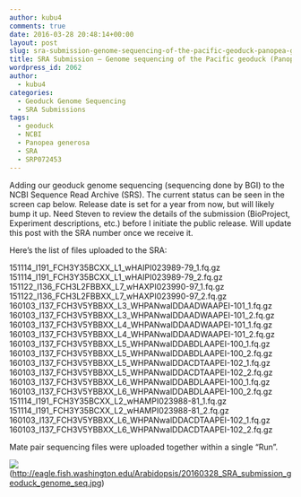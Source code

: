 ```yaml
---
author: kubu4
comments: true
date: 2016-03-28 20:48:14+00:00
layout: post
slug: sra-submission-genome-sequencing-of-the-pacific-geoduck-panopea-generosa
title: SRA Submission – Genome sequencing of the Pacific geoduck (Panopea generosa)
wordpress_id: 2062
author:
  - kubu4
categories:
  - Geoduck Genome Sequencing
  - SRA Submissions
tags:
  - geoduck
  - NCBI
  - Panopea generosa
  - SRA
  - SRP072453
---
```


Adding our geoduck genome sequencing (sequencing done by BGI) to the NCBI Sequence Read Archive (SRS). The current status can be seen in the screen cap below. Release date is set for a year from now, but will likely bump it up. Need Steven to review the details of the submission (BioProject, Experiment descriptions, etc.) before I initiate the public release. Will update this post with the SRA number once we receive it.

Here’s the list of files uploaded to the SRA:

151114_I191_FCH3Y35BCXX_L1_wHAIPI023989-79_1.fq.gz
151114_I191_FCH3Y35BCXX_L1_wHAIPI023989-79_2.fq.gz
151122_I136_FCH3L2FBBXX_L7_wHAXPI023990-97_1.fq.gz
151122_I136_FCH3L2FBBXX_L7_wHAXPI023990-97_2.fq.gz
160103_I137_FCH3V5YBBXX_L3_WHPANwalDDAADWAAPEI-101_1.fq.gz
160103_I137_FCH3V5YBBXX_L3_WHPANwalDDAADWAAPEI-101_2.fq.gz
160103_I137_FCH3V5YBBXX_L4_WHPANwalDDAADWAAPEI-101_1.fq.gz
160103_I137_FCH3V5YBBXX_L4_WHPANwalDDAADWAAPEI-101_2.fq.gz
160103_I137_FCH3V5YBBXX_L5_WHPANwalDDABDLAAPEI-100_1.fq.gz
160103_I137_FCH3V5YBBXX_L5_WHPANwalDDABDLAAPEI-100_2.fq.gz
160103_I137_FCH3V5YBBXX_L5_WHPANwalDDACDTAAPEI-102_1.fq.gz
160103_I137_FCH3V5YBBXX_L5_WHPANwalDDACDTAAPEI-102_2.fq.gz
160103_I137_FCH3V5YBBXX_L6_WHPANwalDDABDLAAPEI-100_1.fq.gz
160103_I137_FCH3V5YBBXX_L6_WHPANwalDDABDLAAPEI-100_2.fq.gz
151114_I191_FCH3Y35BCXX_L2_wHAMPI023988-81_1.fq.gz
151114_I191_FCH3Y35BCXX_L2_wHAMPI023988-81_2.fq.gz
160103_I137_FCH3V5YBBXX_L6_WHPANwalDDACDTAAPEI-102_1.fq.gz
160103_I137_FCH3V5YBBXX_L6_WHPANwalDDACDTAAPEI-102_2.fq.gz

Mate pair sequencing files were uploaded together within a single “Run”.

![](https://eagle.fish.washington.edu/Arabidopsis/20160328_SRA_submission_geoduck_genome_seq.jpg)(http://eagle.fish.washington.edu/Arabidopsis/20160328_SRA_submission_geoduck_genome_seq.jpg)
